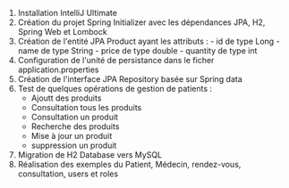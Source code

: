 1. Installation IntelliJ Ultimate
2. Création du projet Spring Initializer avec les dépendances JPA, H2, Spring Web et Lombock
3. Création de l'entité JPA Product ayant les attributs :
       - id de type Long
       - name de type String
       - price de type double
       - quantity de type int
4. Configuration de l'unité de persistance dans le ficher application.properties 
5. Création de l'interface JPA Repository basée sur Spring data
6. Test de quelques opérations de gestion de patients :
    - Ajoutt des produits
    - Consultation tous les produits
    - Consultation  un produit
    - Recherche des produits
    - Mise à jour un produit 
    - suppression un produit
7. Migration de H2 Database vers MySQL
8. Réalisation des exemples  du Patient, Médecin, rendez-vous, consultation, users et roles 
